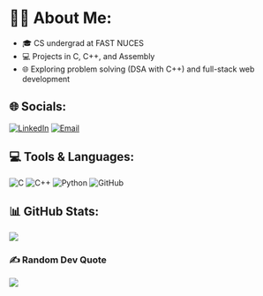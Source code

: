 # 👨‍💻 About Me:
- 🎓 CS undergrad at FAST NUCES
- 💻 Projects in C, C++, and Assembly
- 🌐 Exploring problem solving (DSA with C++) and full-stack web development


## 🌐 Socials:
[![LinkedIn](https://img.shields.io/badge/LinkedIn-%230077B5.svg?logo=linkedin&logoColor=white)](https://linkedin.com/in/haidercs) [![Email](https://img.shields.io/badge/Gmail-D14836?logo=gmail&logoColor=white)](https://mail.google.com/mail/?view=cm&fs=1&to=haidermurtaza16@gmail.com) 

## 💻 Tools & Languages:
![C](https://img.shields.io/badge/c-%2300599C.svg?style=for-the-badge&logo=c&logoColor=white) ![C++](https://img.shields.io/badge/c++-%2300599C.svg?style=for-the-badge&logo=c%2B%2B&logoColor=white) ![Python](https://img.shields.io/badge/python-3670A0?style=for-the-badge&logo=python&logoColor=ffdd54) ![GitHub](https://img.shields.io/badge/github-%23121011.svg?style=for-the-badge&logo=github&logoColor=white)
## 📊 GitHub Stats:
![](https://github-readme-stats.vercel.app/api/top-langs/?username=SHaiderM16&theme=github_dark&hide_border=false&include_all_commits=false&count_private=false&layout=compact)

### ✍️ Random Dev Quote
![](https://quotes-github-readme.vercel.app/api?type=horizontal&theme=github-dark)
